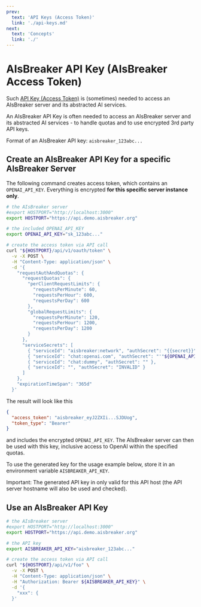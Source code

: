 ```yaml
---
prev:
  text: 'API Keys (Access Token)'
  link: './api-keys.md'
next:
  text: 'Concepts'
  link: './'
---
```



AIsBreaker API Key (AIsBreaker Access Token)
============================================

Such [API Key (Access Token)](./api-keys.md) is (sometimes) needed to access an AIsBreaker server and its abstracted AI services.

An AIsBreaker API Key is often needed to access an AIsBreaker server and its abstracted AI services - to handle quotas and to use encrypted 3rd party API keys.

Format of an AIsBreaker API key: `aisbreaker_123abc...`


Create an AIsBreaker API Key for a specific AIsBreaker Server
-------------------------------------------------------------

The following command creates access token, which contains an `OPENAI_API_KEY`. Everything is encrypted **for this specific server instance only**.

```bash
# the AIsBreaker server
#export HOSTPORT="http://localhost:3000"
export HOSTPORT="https://api.demo.aisbreaker.org"

# the included OPENAI_API_KEY
export OPENAI_API_KEY="sk_123abc..."

# create the access token via API call
curl "${HOSTPORT}/api/v1/oauth/token" \
  -v -X POST \
  -H "Content-Type: application/json" \
  -d '{
    "requestAuthAndQuotas": {
      "requestQuotas": {
        "perClientRequestLimits": {
          "requestsPerMinute": 60,
          "requestsPerHour": 600,
          "requestsPerDay": 600
        },
        "globalRequestLimits": {
          "requestsPerMinute": 120,
          "requestsPerHour": 1200,
          "requestsPerDay": 1200
        }
      },
      "serviceSecrets": [
        { "serviceId": "aisbreaker:network", "authSecret": "{{secret}}" },
        { "serviceId": "chat:openai.com", "authSecret": "'"${OPENAI_API_KEY}"'" },
        { "serviceId": "chat:dummy", "authSecret": "" },
        { "serviceId": "", "authSecret": "INVALID" }
      ]
    },
    "expirationTimeSpan": "365d"
  }'
```

The result will look like this
```json
{
  "access_token": "aisbreaker_eyJ2ZXIi...SJDUog",
  "token_type": "Bearer"
}
```
and includes the encrypted `OPENAI_API_KEY`. The AIsBreaker server can then be used with this key, inclusive access to OpenAI within the specified quotas.

To use the generated key for the usage example below, store it in an environment variable `AISBREAKER_API_KEY`.

Important: The generated API key in only valid for this API host (the API server hostname will also be used and checked).


Use an AIsBreaker API Key
-------------------------

```bash
# the AIsBreaker server
#export HOSTPORT="http://localhost:3000"
export HOSTPORT="https://api.demo.aisbreaker.org"

# the API key
export AISBREAKER_API_KEY="aisbreaker_123abc..."

# create the access token via API call
curl "${HOSTPORT}/api/v1/foo" \
  -v -X POST \
  -H "Content-Type: application/json" \
  -H "Authorization: Bearer ${AISBREAKER_API_KEY}" \
  -d '{
    "xxx": {
  }'
```
